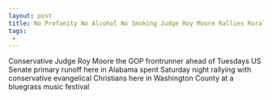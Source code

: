 ```yaml
---
layout: post
title: No Profanity No Alcohol No Smoking Judge Roy Moore Rallies Rural Alabama Bluegrass Music Festival
tags:
 -
---
```

Conservative Judge Roy Moore the GOP frontrunner ahead of Tuesdays US Senate primary runoff here in Alabama spent Saturday night rallying with conservative evangelical Christians here in Washington County at a bluegrass music festival

